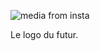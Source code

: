 ---
---
<img class="insta-image" alt="media from insta" src="https://scontent-prg1-1.cdninstagram.com/v/t51.29350-15/122417347_687313448867358_5851826413282584840_n.jpg?_nc_cat=103&ccb=2&_nc_sid=8ae9d6&_nc_ohc=UWyxubYmspcAX-SvMhM&_nc_ht=scontent-prg1-1.cdninstagram.com&oh=b1eb81972f31f10777ad7b1e5e50ce08&oe=5FB929A0"><p class="insta-content">Le logo du futur.</p>
